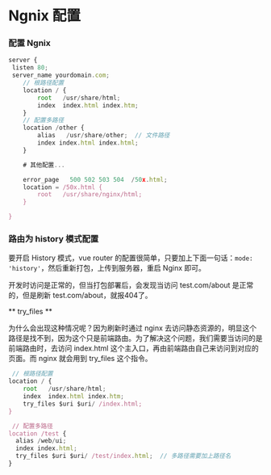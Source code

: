 # Ngnix 配置

### 配置 Ngnix
```js
server {
 listen 80;
 server_name yourdomain.com;
    // 根路径配置
    location / {
        root   /usr/share/html;
        index  index.html index.htm;
    }
    // 配置多路径
    location /other {
        alias   /usr/share/other;  // 文件路径
        index index.html index.html;
    }

    # 其他配置...

    error_page   500 502 503 504  /50x.html;
    location = /50x.html {
        root   /usr/share/nginx/html;
    }

}
```

### 路由为 history 模式配置

要开启 History 模式，vue router 的配置很简单，只要加上下面一句话：`mode: 'history'`，然后重新打包，上传到服务器，重启 Nginx 即可。

开发时访问是正常的，但当打包部署后，会发现当访问 test.com/about 是正常的，但是刷新 test.com/about，就报404了。


** try_files **

为什么会出现这种情况呢？因为刷新时通过 nginx 去访问静态资源的，明显这个路径是找不到，因为这个只是前端路由。为了解决这个问题，我们需要当访问的是前端路由时，去访问 index.html 这个主入口，再由前端路由自己来访问到对应的页面。而 nginx 就会用到 try_files 这个指令。

```js
 // 根路径配置
location / {
    root   /usr/share/html;
    index  index.html index.htm;
    try_files $uri $uri/ /index.html;
}

 // 配置多路径
location /test {
  alias /web/ui;
  index index.html;
  try_files $uri $uri/ /test/index.html;  // 多路径需要加上路径名
}
```

